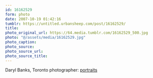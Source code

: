 ```yaml
---
id: 16162529
form: photo
date: 2007-10-19 01:42:16
tumblr: https://untitled.urbansheep.com/post/16162529/
title:
photo_original_url: https://64.media.tumblr.com/16162529_500.jpg
photo: "@/assets/media/16162529.jpg"
photo_caption:
photo_source:
photo_source_url:
photo_source_title:
---
```


<p>Daryl Banks, Toronto photographer: <a href="http://www.darylbanks.com/portraits.html">portraits</a></p>
